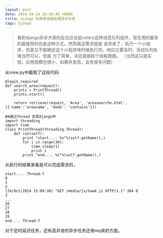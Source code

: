 ```yaml
---
layout: post
date: 2014-10-24 16:58:48 +0800
title: django 利用多线程处理异步任务
tags: django
---
```


>看到django异步大家的反应应该是celery这种消息队列组件，现在用的最多的最推荐的也是这种方式。然而我这需求就是
请求来了，执行一个小程序，但是又不能确定这个小程序啥时候执行完，响应又要及时，丢给队列处理当然可以，但是
为了简单，决定直接起个线程跑跑。 （当然这只是实验，应用规模也很小，如果并发高，会有很多问题）

从view.py中截取了这段代码:

    @login_required
    def search_area(request):
        prints = PrintThread()
        prints.start()

        return retrieve(request, 'Area', 'areasearche.html', [{'name':'areaname', 'mode': 'contains'}])

    ##通过thread 实现django中
    import threading
    import time
    class PrintThread(threading.Thread):
        def run(self):
            print "start.... %s"%(self.getName(),)
            for i in range(30):
                time.sleep(1)
                print i
            print "end.... %s"%(self.getName(),)

从执行的结果来看是可以完成需求的，

    start.... Thread-7
    0
    1
    2
    [24/Oct/2014 15:09:30] "GET /media/js/hawk.js HTTP/1.1" 304 0
    3
    ...
    26
    27
    28
    29
    end.... Thread-7

对于定时延迟任务，还有高并发的异步任务还用mq来的方面。
